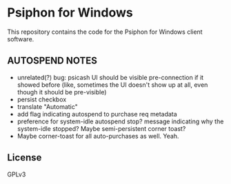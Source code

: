 # Psiphon for Windows

This repository contains the code for the Psiphon for Windows client software.

## AUTOSPEND NOTES

* unrelated(?) bug: psicash UI should be visible pre-connection if it showed before (like, sometimes the UI doesn't show up at all, even though it should be pre-visible)
* persist checkbox
* translate "Automatic"
* add flag indicating autospend to purchase req metadata
* preference for system-idle autospend stop? message indicating why the system-idle stopped? Maybe semi-persistent corner toast?
* Maybe corner-toast for all auto-purchases as well. Yeah.


## License

GPLv3
